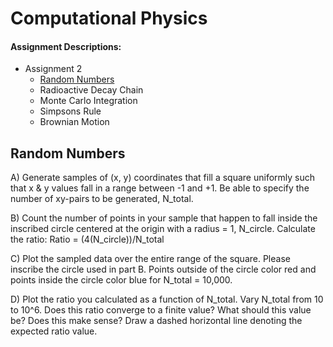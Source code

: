 # Computational Physics
#### Assignment Descriptions:
- Assignment 2
  - [Random Numbers](#random-numbers)
  - Radioactive Decay Chain
  - Monte Carlo Integration
  - Simpsons Rule
  - Brownian Motion

## Random Numbers
A) Generate samples of (x, y) coordinates that fill a square uniformly such that x & y values fall in a range between -1 and +1. Be able to specify the number of xy-pairs to be generated, N_total.

B) Count the number of points in your sample that happen to fall inside the inscribed circle centered at the origin with a radius = 1, N_circle. Calculate the ratio: Ratio = (4(N_circle))/N_total

C) Plot the sampled data over the entire range of the square. Please inscribe the circle used in part B. Points outside of the circle color red and points inside the circle color blue for N_total = 10,000.

D) Plot the ratio you calculated as a function of N_total. Vary N_total from 10 to 10^6. Does this ratio converge to a finite value? What should this value be? Does this make sense? Draw a dashed horizontal line denoting the expected ratio value.
